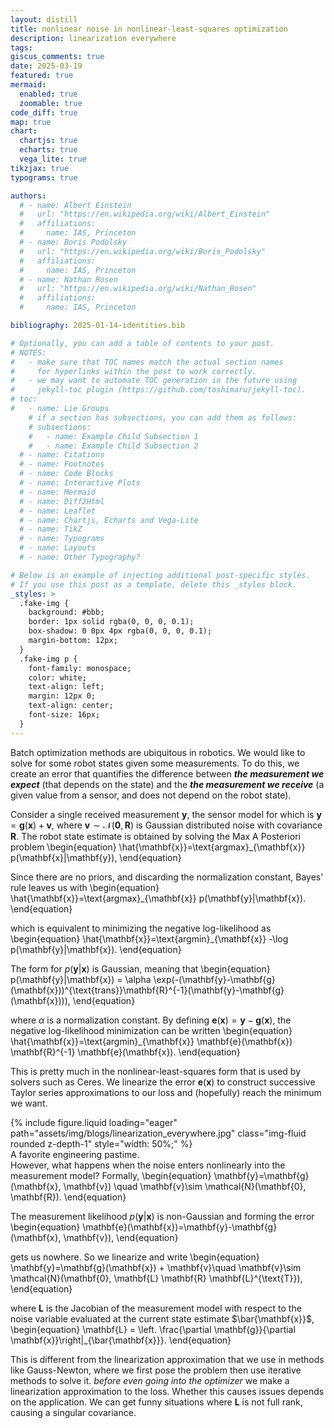 ```yaml
---
layout: distill
title: nonlinear noise in nonlinear-least-squares optimization
description: linearization everywhere
tags: 
giscus_comments: true
date: 2025-03-19
featured: true
mermaid:
  enabled: true
  zoomable: true
code_diff: true
map: true
chart:
  chartjs: true
  echarts: true
  vega_lite: true
tikzjax: true
typograms: true

authors:
  # - name: Albert Einstein
  #   url: "https://en.wikipedia.org/wiki/Albert_Einstein"
  #   affiliations:
  #     name: IAS, Princeton
  # - name: Boris Podolsky
  #   url: "https://en.wikipedia.org/wiki/Boris_Podolsky"
  #   affiliations:
  #     name: IAS, Princeton
  # - name: Nathan Rosen
  #   url: "https://en.wikipedia.org/wiki/Nathan_Rosen"
  #   affiliations:
  #     name: IAS, Princeton

bibliography: 2025-01-14-identities.bib

# Optionally, you can add a table of contents to your post.
# NOTES:
#   - make sure that TOC names match the actual section names
#     for hyperlinks within the post to work correctly.
#   - we may want to automate TOC generation in the future using
#     jekyll-toc plugin (https://github.com/toshimaru/jekyll-toc).
# toc:
#   - name: Lie Groups
    # if a section has subsections, you can add them as follows:
    # subsections:
    #   - name: Example Child Subsection 1
    #   - name: Example Child Subsection 2
  # - name: Citations
  # - name: Footnotes
  # - name: Code Blocks
  # - name: Interactive Plots
  # - name: Mermaid
  # - name: Diff2Html
  # - name: Leaflet
  # - name: Chartjs, Echarts and Vega-Lite
  # - name: TikZ
  # - name: Typograms
  # - name: Layouts
  # - name: Other Typography?

# Below is an example of injecting additional post-specific styles.
# If you use this post as a template, delete this _styles block.
_styles: >
  .fake-img {
    background: #bbb;
    border: 1px solid rgba(0, 0, 0, 0.1);
    box-shadow: 0 0px 4px rgba(0, 0, 0, 0.1);
    margin-bottom: 12px;
  }
  .fake-img p {
    font-family: monospace;
    color: white;
    text-align: left;
    margin: 12px 0;
    text-align: center;
    font-size: 16px;
  }
---
```


Batch optimization methods are ubiquitous in robotics.
We would like to solve for some robot states given some measurements.
To do this, we create an error that
quantifies the difference between **_the measurement we expect_** (that depends on the state)
and the **_the measurement we receive_** (a given value from a sensor, and does not depend on the robot state).

Consider a single received measurement $\mathbf{y}$,
the sensor model for which is $\mathbf{y}=\mathbf{g}(\mathbf{x})+\mathbf{v}$, where
$\mathbf{v}\sim \mathcal{N}(\mathbf{0}, \mathbf{R})$ is Gaussian distributed noise
with covariance $\mathbf{R}$.
The robot state estimate is obtained by solving the Max A Posteriori problem
\begin{equation}
\hat{\mathbf{x}}=\text{argmax}_{\mathbf{x}} p(\mathbf{x}|\mathbf{y}),
\end{equation}

Since there are no priors, and discarding the normalization constant, Bayes' rule leaves us with
\begin{equation}
\hat{\mathbf{x}}=\text{argmax}_{\mathbf{x}} p(\mathbf{y}|\mathbf{x}).
\end{equation}

which is equivalent to minimizing the negative log-likelihood as
\begin{equation}
\hat{\mathbf{x}}=\text{argmin}_{\mathbf{x}} -\log p(\mathbf{y}|\mathbf{x}).
\end{equation}

The form for $p(\mathbf{y}|\mathbf{x})$ is Gaussian, meaning that
\begin{equation}
p(\mathbf{y}|\mathbf{x}) = \alpha \exp(-(\mathbf{y}-\mathbf{g}(\mathbf{x}))^{\text{trans}}\mathbf{R}^{-1}(\mathbf{y}-\mathbf{g}(\mathbf{x}))),
\end{equation}

where $\alpha$ is a normalization constant. By defining $\mathbf{e}(\mathbf{x})=\mathbf{y}-\mathbf{g}(\mathbf{x})$, 
the negative log-likelihood minimization can be written 
\begin{equation}
\hat{\mathbf{x}}=\text{argmin}_{\mathbf{x}} \mathbf{e}(\mathbf{x}) \mathbf{R}^{-1} \mathbf{e}(\mathbf{x}). 
\end{equation}

This is pretty much in the nonlinear-least-squares form that is used by solvers such as Ceres.
We linearize the error $\mathbf{e}(\mathbf{x})$ to construct successive Taylor series approximations to our loss
and (hopefully) reach the minimum we want. 


<div class="row mt-3">
    <div class="col-sm mt-3 mt-md-0">
        {% include figure.liquid loading="eager" path="assets/img/blogs/linearization_everywhere.jpg" class="img-fluid rounded z-depth-1" style="width: 50%;" %}
    </div>
</div>
<div class="caption">
    A favorite engineering pastime. 
</div>
However, what happens when the noise enters nonlinearly into the measurement model? Formally, 
\begin{equation}
\mathbf{y}=\mathbf{g}(\mathbf{x}, \mathbf{v}) \quad
\mathbf{v}\sim \mathcal{N}(\mathbf{0}, \mathbf{R}).
\end{equation}

The measurement likelihood $p(\mathbf{y}|\mathbf{x})$ is non-Gaussian and forming the error
\begin{equation}
\mathbf{e}(\mathbf{x})=\mathbf{y}-\mathbf{g}(\mathbf{x}, \mathbf{v}),
\end{equation}

gets us nowhere. So we linearize and write
\begin{equation}
\mathbf{y}=\mathbf{g}(\mathbf{x}) + \mathbf{v}\quad
\mathbf{v}\sim \mathcal{N}(\mathbf{0}, \mathbf{L} \mathbf{R} \mathbf{L}^{\text{T}}), 
\end{equation}

where $\mathbf{L}$ is the Jacobian of the measurement model with respect to the noise variable evaluated at the current state estimate $\bar{\mathbf{x}}$, 
\begin{equation}
\mathbf{L} = \left. \frac{\partial \mathbf{g}}{\partial \mathbf{x}}\right|_{\bar{\mathbf{x}}}.
\end{equation}

This is different from the linearization approximation that we use in methods like Gauss-Newton, where
we first pose the problem then use iterative methods to solve it.
*_before even going into the optimizer_* we make a linearization approximation to the loss.
Whether this causes issues depends on the application. We can get funny situations where $\mathbf{L}$ is not full rank,
causing a singular covariance. 
<!-- \begin{align}
    \hat{\mathbf{x}}&=\text{argmax}_{\mathbf{x}} p(\mathbf{x}|\mathbf{y}) \\\ &= 
    \begin{bmatrix}
        0 & -v\\\ v & 0
    \end{bmatrix}
    \begin{bmatrix}
        u_1 \\\ u_2 
    \end{bmatrix} \\\ 
    &= 
    \begin{bmatrix}
        0 & -1 \\\ 1 & 0
    \end{bmatrix}
    \begin{bmatrix}
        u_1 \\\ u_2 
    \end{bmatrix} 
    v \\\ 
    &= 
    \mathbf{P} \mathbf{u}v,
\end{align} -->
<!-- 
Fact 1: For the $SO(2)$ group of 2D rotations, the following holds, 
\begin{align}
    v^\wedge \mathbf{u} &= 
    \begin{bmatrix}
        0 & -v\\\ v & 0
    \end{bmatrix}
    \begin{bmatrix}
        u_1 \\\ u_2 
    \end{bmatrix} \\\ 
    &= 
    \begin{bmatrix}
        0 & -1 \\\ 1 & 0
    \end{bmatrix}
    \begin{bmatrix}
        u_1 \\\ u_2 
    \end{bmatrix} 
    v \\\ 
    &= 
    \mathbf{P} \mathbf{u}v,
\end{align}
Where $$\mathbf{P}=\begin{bmatrix} 0 & -1 \\\ 0 & 1\end{bmatrix}$$. This contrasts with the $SO(3)$ case, where $$\mathbf{v}^\wedge \mathbf{u} =  -\mathbf{u}^\wedge \mathbf{v}$$.
This ties into the $\ \odot\ $ operator as described in <d-cite key="barfoot2024state"></d-cite> in the section covering homogeneous points. -->
